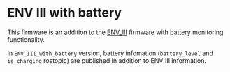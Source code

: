 # ENV III with battery

This firmware is an addition to the [ENV_III](https://github.com/jsk-ros-pkg/jsk_3rdparty/tree/master/m5stack_ros/sketches/ENV_III) firmware with battery monitoring functionality.

In `ENV_III_with_battery` version, battery infomation (`battery_level` and `is_charging` rostopic) are published in addition to ENV III information.
